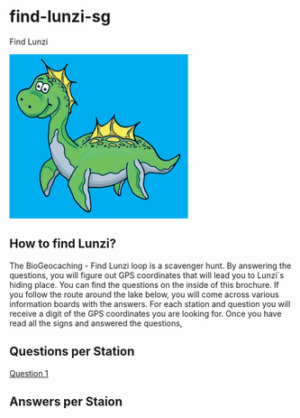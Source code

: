 # find-lunzi-sg
Find Lunzi

![Lunzi](./Lunzi.PNG)

## How to find Lunzi?
The BioGeocaching - Find Lunzi loop is a scavenger hunt. By
answering the questions, you will figure out GPS coordinates
that will lead you to Lunzi`s hiding place. You can find the
questions on the inside of this brochure. If you follow the route
around the lake below, you will come across various information
boards with the answers. For each station and question you will
receive a digit of the GPS coordinates you are looking for. Once
you have read all the signs and answered the questions,

## Questions per Station
[Question 1](./question/question_01.md)

## Answers per Staion
